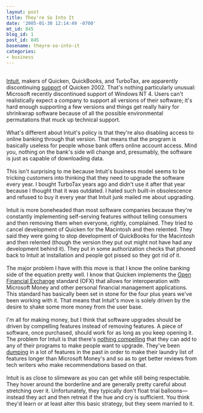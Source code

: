 ```yaml
---
layout: post
title: They're So Into It
date: '2005-01-30 12:14:49 -0700'
mt_id: 845
blog_id: 1
post_id: 845
basename: theyre-so-into-it
categories:
- business
---
```

<br /><a href="http://www.intuit.com/">Intuit</a>, makers of Quicken, QuickBooks, and TurboTax, are apparently discontinuing <a href="http://www.intuit.com/support/quicken/sunset/">support</a> of Quicken 2002. That's nothing particularly unusual: Microsoft recently discontinued support of Windows NT 4. Users can't realistically expect a company to support all versions of their software; it's hard enough supporting a few versions and things get really hairy for shrinkwrap software because of all the possible environmental permutations that muck up technical support.<br /><br />What's different about Intuit's policy is that they're also disabling access to online banking through that version. That means that the program is basically useless for people whose bank offers online account access. Mind you, nothing on the bank's side will change and, presumably, the software is just as capable of downloading data.<br /><br />This isn't surprising to me because Intuit's business model seems to be tricking  customers into thinking that they need to upgrade the software every year. I bought TurboTax years ago and didn't use it after that year because I thought that it was outdated. I hated such built-in obsolescence and refused to buy it every year that Intuit junk mailed me about upgrading.<br /><br />Intuit is more boneheaded than most software companies because they're constantly implementing self-serving features without telling consumers and then removing them when everyone, rightly, complained. They tried to cancel development of Quicken for the Macintosh and then relented. They said they were going to stop development of QuickBooks for the Macintosh and then relented (though the version they put out might not have had any development behind it). They put in some authorization checks that phoned back to Intuit at installation and people got pissed so they got rid of it.<br /><br />The major problem I have with this move is that I know the online banking side of the equation pretty well. I know that Quicken implements the <a href="http://www.ofx.net/">Open Financial Exchange</a> standard (OFX) that allows for interoperation with Microsoft Money and other personal financial management applications. This standard has basically been set in stone for the four plus years we've been working with it. That means that Intuit's move is solely driven by the desire to shake some more money from the user base.<br /><br />I'm all for making money, but I think that software upgrades should be driven by compelling features instead of removing features. A piece of software, once purchased, should work for as long as you keep opening it. The problem for Intuit is that there's <a href="http://www.washingtonpost.com/wp-dyn/articles/A49322-2004Sep25.html">nothing compelling</a> that they can add to any of their programs to make people want to upgrade. They've been <a href="http://blogs.msdn.com/philipsu/archive/2004/07/01/170682.aspx">dumping</a> in a lot of features in the past in order to make their laundry list of features longer than Microsoft Money's and so as to get better reviews from tech writers who make recommendations based on that.<br /><br />Intuit is as close to slimeware as you can get while still being respectable. They hover around the borderline and are generally pretty careful about stretching over it. Unfortunately, they typically don't float trial balloons&#x2014;instead they act and then retreat if the hue and cry is sufficient. You think they'd learn or at least alter this basic strategy, but they seem married to it.<br /><br /><br />
